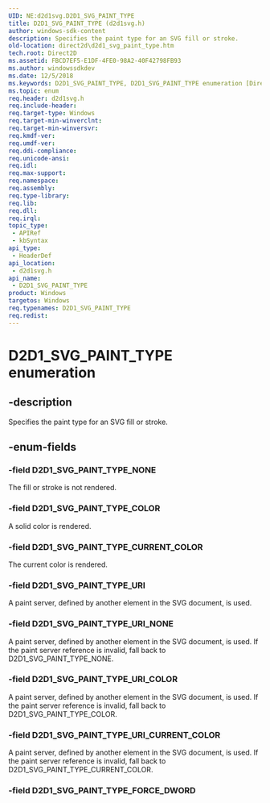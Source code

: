 ```yaml
---
UID: NE:d2d1svg.D2D1_SVG_PAINT_TYPE
title: D2D1_SVG_PAINT_TYPE (d2d1svg.h)
author: windows-sdk-content
description: Specifies the paint type for an SVG fill or stroke.
old-location: direct2d\d2d1_svg_paint_type.htm
tech.root: Direct2D
ms.assetid: FBCD7EF5-E1DF-4FE0-98A2-40F42798FB93
ms.author: windowssdkdev
ms.date: 12/5/2018
ms.keywords: D2D1_SVG_PAINT_TYPE, D2D1_SVG_PAINT_TYPE enumeration [Direct2D], D2D1_SVG_PAINT_TYPE_COLOR, D2D1_SVG_PAINT_TYPE_CURRENT_COLOR, D2D1_SVG_PAINT_TYPE_FORCE_DWORD, D2D1_SVG_PAINT_TYPE_NONE, D2D1_SVG_PAINT_TYPE_URI, D2D1_SVG_PAINT_TYPE_URI_COLOR, D2D1_SVG_PAINT_TYPE_URI_CURRENT_COLOR, D2D1_SVG_PAINT_TYPE_URI_NONE, d2d1svg/D2D1_SVG_PAINT_TYPE, d2d1svg/D2D1_SVG_PAINT_TYPE_COLOR, d2d1svg/D2D1_SVG_PAINT_TYPE_CURRENT_COLOR, d2d1svg/D2D1_SVG_PAINT_TYPE_FORCE_DWORD, d2d1svg/D2D1_SVG_PAINT_TYPE_NONE, d2d1svg/D2D1_SVG_PAINT_TYPE_URI, d2d1svg/D2D1_SVG_PAINT_TYPE_URI_COLOR, d2d1svg/D2D1_SVG_PAINT_TYPE_URI_CURRENT_COLOR, d2d1svg/D2D1_SVG_PAINT_TYPE_URI_NONE, direct2d.d2d1_svg_paint_type
ms.topic: enum
req.header: d2d1svg.h
req.include-header: 
req.target-type: Windows
req.target-min-winverclnt: 
req.target-min-winversvr: 
req.kmdf-ver: 
req.umdf-ver: 
req.ddi-compliance: 
req.unicode-ansi: 
req.idl: 
req.max-support: 
req.namespace: 
req.assembly: 
req.type-library: 
req.lib: 
req.dll: 
req.irql: 
topic_type:
 - APIRef
 - kbSyntax
api_type:
 - HeaderDef
api_location:
 - d2d1svg.h
api_name:
 - D2D1_SVG_PAINT_TYPE
product: Windows
targetos: Windows
req.typenames: D2D1_SVG_PAINT_TYPE
req.redist: 
---
```


# D2D1_SVG_PAINT_TYPE enumeration


## -description


Specifies the paint type for an SVG fill or stroke.


## -enum-fields




### -field D2D1_SVG_PAINT_TYPE_NONE

The fill or stroke is not rendered.


### -field D2D1_SVG_PAINT_TYPE_COLOR

A solid color is rendered.


### -field D2D1_SVG_PAINT_TYPE_CURRENT_COLOR

The current color is rendered.


### -field D2D1_SVG_PAINT_TYPE_URI

A paint server, defined by another element in the SVG document, is used.


### -field D2D1_SVG_PAINT_TYPE_URI_NONE

A paint server, defined by another element in the SVG document, is used. If the paint server reference is invalid, fall back to D2D1_SVG_PAINT_TYPE_NONE.


### -field D2D1_SVG_PAINT_TYPE_URI_COLOR

A paint server, defined by another element in the SVG document, is used. If the paint server reference is invalid, fall back to D2D1_SVG_PAINT_TYPE_COLOR.


### -field D2D1_SVG_PAINT_TYPE_URI_CURRENT_COLOR

A paint server, defined by another element in the SVG document, is used. If the paint server reference is invalid, fall back to D2D1_SVG_PAINT_TYPE_CURRENT_COLOR.


### -field D2D1_SVG_PAINT_TYPE_FORCE_DWORD

